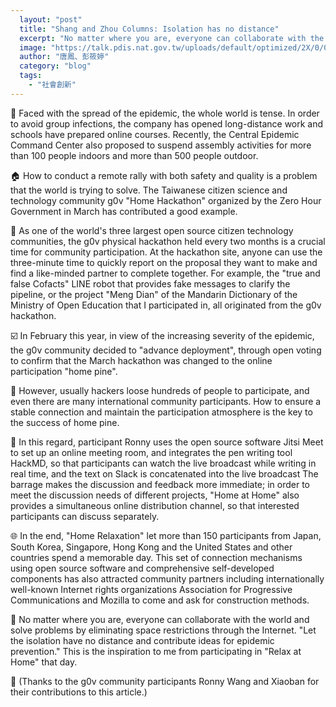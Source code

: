 ```yaml
---
  layout: "post"
  title: "Shang and Zhou Columns: Isolation has no distance"
  excerpt: "No matter where you are, everyone can collaborate with the world and solve problems by eliminating space restrictions through the Internet."
  image: "https://talk.pdis.nat.gov.tw/uploads/default/optimized/2X/0/0be2fcf663a2453fc8c33acd4ff14c8a6d392764_2_1370x1000.png"
  author: "唐鳳、彭筱婷"
  category: "blog"
  tags: 
    - "社會創新"
---
```



 🏫 Faced with the spread of the epidemic, the whole world is tense. In order to avoid group infections, the company has opened long-distance work and schools have prepared online courses. Recently, the Central Epidemic Command Center also proposed to suspend assembly activities for more than 100 people indoors and more than 500 people outdoor. 

 🏠 How to conduct a remote rally with both safety and quality is a problem that the world is trying to solve. The Taiwanese citizen science and technology community g0v "Home Hackathon" organized by the Zero Hour Government in March has contributed a good example. 

 🎨 As one of the world's three largest open source citizen technology communities, the g0v physical hackathon held every two months is a crucial time for community participation. At the hackathon site, anyone can use the three-minute time to quickly report on the proposal they want to make and find a like-minded partner to complete together. For example, the "true and false Cofacts" LINE robot that provides fake messages to clarify the pipeline, or the project "Meng Dian" of the Mandarin Dictionary of the Ministry of Open Education that I participated in, all originated from the g0v hackathon. 

 ☑️ In February this year, in view of the increasing severity of the epidemic, the g0v community decided to "advance deployment", through open voting to confirm that the March hackathon was changed to the online participation "home pine". 

 🍕 However, usually hackers loose hundreds of people to participate, and even there are many international community participants. How to ensure a stable connection and maintain the participation atmosphere is the key to the success of home pine. 

 🎥 In this regard, participant Ronny uses the open source software Jitsi Meet to set up an online meeting room, and integrates the pen writing tool HackMD, so that participants can watch the live broadcast while writing in real time, and the text on Slack is concatenated into the live broadcast The barrage makes the discussion and feedback more immediate; in order to meet the discussion needs of different projects, "Home at Home" also provides a simultaneous online distribution channel, so that interested participants can discuss separately. 

 🌐 In the end, "Home Relaxation" let more than 150 participants from Japan, South Korea, Singapore, Hong Kong and the United States and other countries spend a memorable day. This set of connection mechanisms using open source software and comprehensive self-developed components has also attracted community partners including internationally well-known Internet rights organizations Association for Progressive Communications and Mozilla to come and ask for construction methods. 

 👐 No matter where you are, everyone can collaborate with the world and solve problems by eliminating space restrictions through the Internet. "Let the isolation have no distance and contribute ideas for epidemic prevention." This is the inspiration to me from participating in "Relax at Home" that day. 

 🙏 (Thanks to the g0v community participants Ronny Wang and Xiaoban for their contributions to this article.) 
